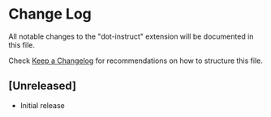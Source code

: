 # Change Log

All notable changes to the "dot-instruct" extension will be documented in this file.

Check [Keep a Changelog](http://keepachangelog.com/) for recommendations on how to structure this file.

## [Unreleased]

- Initial release
